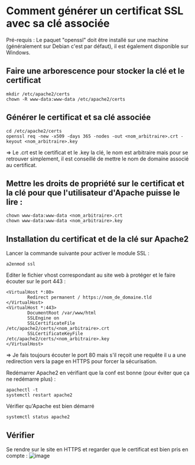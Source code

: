 # Comment générer un certificat SSL avec sa clé associée
Pré-requis : Le paquet "openssl" doit être installé sur une machine (généralement sur Debian c'est par défaut), il est également disponible sur Windows.

## Faire une arborescence pour stocker la clé et le certificat
```
mkdir /etc/apache2/certs
chown -R www-data:www-data /etc/apache2/certs
```

## Générer le certificat et sa clé associée
```
cd /etc/apache2/certs
openssl req -new -x509 -days 365 -nodes -out <nom_arbitraire>.crt -keyout <nom_arbitraire>.key
```
=> Le .crt est le certificat et le .key la clé, le nom est arbitraire mais pour se retrouver simplement, il est conseillé de mettre le nom de domaine associé au certificat.

## Mettre les droits de propriété sur le certificat et la clé pour que l'utilisateur d'Apache puisse le lire : 
```
chown www-data:www-data <nom_arbitraire>.crt
chown www-data:www-data <nom_arbitraire>.key
```

## Installation du certificat et de la clé sur Apache2
Lancer la commande suivante pour activer le module SSL :
```
a2enmod ssl
```

Editer le fichier vhost correspondant au site web à protéger et le faire écouter sur le port 443 : 
```
<VirtualHost *:80>
        Redirect permanent / https://nom_de_domaine.tld
</VirtualHost>
<VirtualHost *:443>
        DocumentRoot /var/www/html
        SSLEngine on
        SSLCertificateFile      /etc/apache2/certs/<nom_arbitraire>.crt
        SSLCertificateKeyFile   /etc/apache2/certs/<nom_arbitraire>.key
</VirtualHost>
```
=> Je fais toujours écouter le port 80 mais s'il reçoit une requête il u a une redirection vers la page en HTTPS pour forcer la sécurisation.

Redémarrer Apache2 en vérifiant que la conf est bonne (pour éviter que ça ne redémarre plus) : 
```
apachectl -t
systemctl restart apache2 
```

Vérifier qu'Apache est bien démarré 
```
systemctl status apache2
```

## Vérifier
Se rendre sur le site en HTTPS et regarder que le certificat est bien pris en compte : 
![image](https://github.com/kawaiiineko-website/tutoriels/assets/118014015/5d0b7c7d-2b8e-45ff-b763-d00dae06e7c9)


